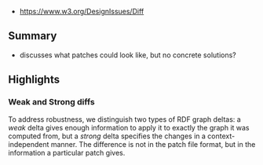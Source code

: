 
- https://www.w3.org/DesignIssues/Diff

## Summary

- discusses what patches could look like, but no concrete solutions?

## Highlights

### Weak and Strong diffs

To address robustness, we distinguish two types of RDF graph deltas: a _weak_ delta gives enough information to apply it to exactly the graph it was computed from, but a _strong_ delta specifies the changes in a context-independent manner. The difference is not in the patch file format, but in the information a particular patch gives.


